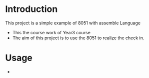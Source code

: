 # Introduction
This project is a simple example of 8051 with assemble Language

- This the course work of Year3 course 
- The aim of this project is to use the 8051 to realize the check in.

# Usage 
- 